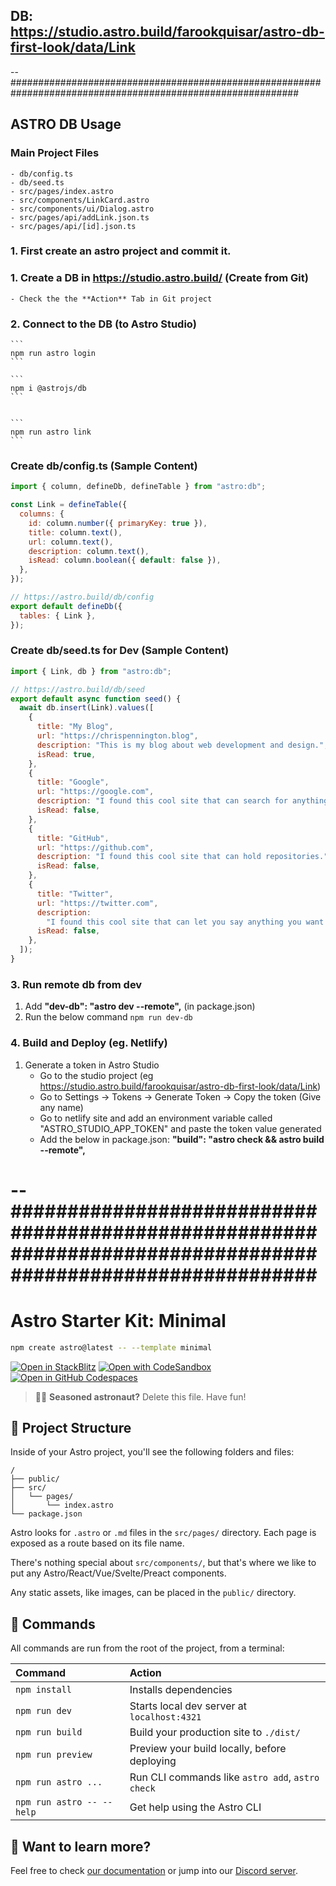 ## DB: https://studio.astro.build/farookquisar/astro-db-first-look/data/Link

--############################################################################################################

## ASTRO DB Usage

### Main Project Files
    - db/config.ts
    - db/seed.ts
    - src/pages/index.astro
    - src/components/LinkCard.astro
    - src/components/ui/Dialog.astro
    - src/pages/api/addLink.json.ts
    - src/pages/api/[id].json.ts

### 1. First create an astro project and commit it.    

### 1. Create a DB in https://studio.astro.build/ (Create from Git)

    - Check the the **Action** Tab in Git project

### 2. Connect to the DB (to Astro Studio)

    ```
    npm run astro login
    ```

    ```
    npm i @astrojs/db
    ```
    

    ```
    npm run astro link
    ```

### Create db/config.ts (Sample Content)

```js copy
import { column, defineDb, defineTable } from "astro:db";

const Link = defineTable({
  columns: {
    id: column.number({ primaryKey: true }),
    title: column.text(),
    url: column.text(),
    description: column.text(),
    isRead: column.boolean({ default: false }), 
  },
});

// https://astro.build/db/config
export default defineDb({
  tables: { Link },
});
```

### Create db/seed.ts for Dev (Sample Content)

```js copy
import { Link, db } from "astro:db";

// https://astro.build/db/seed
export default async function seed() {
  await db.insert(Link).values([
    {
      title: "My Blog",
      url: "https://chrispennington.blog",
      description: "This is my blog about web development and design.",
      isRead: true,
    },
    {
      title: "Google",
      url: "https://google.com",
      description: "I found this cool site that can search for anything.",
      isRead: false,
    },
    {
      title: "GitHub",
      url: "https://github.com",
      description: "I found this cool site that can hold repositories.",
      isRead: false,
    },
    {
      title: "Twitter",
      url: "https://twitter.com",
      description:
        "I found this cool site that can let you say anything you want without accountability!",
      isRead: false,
    },
  ]);
}
```


### 3. Run remote db from dev

1. Add **"dev-db": "astro dev --remote",** (in package.json)
2. Run the below command
   `npm run dev-db`

### 4. Build and Deploy (eg. Netlify)

1. Generate a token in Astro Studio
   - Go to the studio project (eg https://studio.astro.build/farookquisar/astro-db-first-look/data/Link)
   - Go to Settings -> Tokens -> Generate Token -> Copy the token (Give any name)
   - Go to netlify site and add an environment variable called "ASTRO_STUDIO_APP_TOKEN" and paste the token value generated
   - Add the below in package.json:
     **"build": "astro check && astro build --remote",**

# --############################################################################################################

# Astro Starter Kit: Minimal

```sh
npm create astro@latest -- --template minimal
```

[![Open in StackBlitz](https://developer.stackblitz.com/img/open_in_stackblitz.svg)](https://stackblitz.com/github/withastro/astro/tree/latest/examples/minimal)
[![Open with CodeSandbox](https://assets.codesandbox.io/github/button-edit-lime.svg)](https://codesandbox.io/p/sandbox/github/withastro/astro/tree/latest/examples/minimal)
[![Open in GitHub Codespaces](https://github.com/codespaces/badge.svg)](https://codespaces.new/withastro/astro?devcontainer_path=.devcontainer/minimal/devcontainer.json)

> 🧑‍🚀 **Seasoned astronaut?** Delete this file. Have fun!

## 🚀 Project Structure

Inside of your Astro project, you'll see the following folders and files:

```text
/
├── public/
├── src/
│   └── pages/
│       └── index.astro
└── package.json
```

Astro looks for `.astro` or `.md` files in the `src/pages/` directory. Each page is exposed as a route based on its file name.

There's nothing special about `src/components/`, but that's where we like to put any Astro/React/Vue/Svelte/Preact components.

Any static assets, like images, can be placed in the `public/` directory.

## 🧞 Commands

All commands are run from the root of the project, from a terminal:

| Command                   | Action                                           |
| :------------------------ | :----------------------------------------------- |
| `npm install`             | Installs dependencies                            |
| `npm run dev`             | Starts local dev server at `localhost:4321`      |
| `npm run build`           | Build your production site to `./dist/`          |
| `npm run preview`         | Preview your build locally, before deploying     |
| `npm run astro ...`       | Run CLI commands like `astro add`, `astro check` |
| `npm run astro -- --help` | Get help using the Astro CLI                     |

## 👀 Want to learn more?

Feel free to check [our documentation](https://docs.astro.build) or jump into our [Discord server](https://astro.build/chat).
